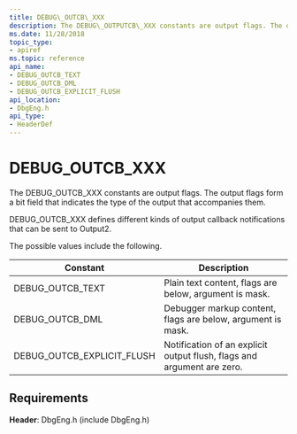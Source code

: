 ```yaml
---
title: DEBUG\_OUTCB\_XXX
description: The DEBUG\_OUTPUTCB\_XXX constants are output flags. The output flags form a bit field that indicates the type of the output that accompanies them.
ms.date: 11/28/2018
topic_type:
- apiref
ms.topic: reference
api_name:
- DEBUG_OUTCB_TEXT
- DEBUG_OUTCB_DML
- DEBUG_OUTCB_EXPLICIT_FLUSH
api_location:
- DbgEng.h
api_type:
- HeaderDef
---
```


# DEBUG\_OUTCB\_XXX


The DEBUG\_OUTCB\_XXX constants are output flags. The output flags form a bit field that indicates the type of the output that accompanies them.

DEBUG\_OUTCB\_XXX defines different kinds of output callback notifications that can be sent to Output2.

The possible values include the following.

|Constant|Description|
|-----|-------|
|DEBUG_OUTCB_TEXT|Plain text content, flags are below, argument is mask.|
|DEBUG_OUTCB_DML|Debugger markup content, flags are below, argument is mask.|
|DEBUG_OUTCB_EXPLICIT_FLUSH|Notification of an explicit output flush, flags and argument are zero.|


## Requirements

**Header**: DbgEng.h (include DbgEng.h)


 

 